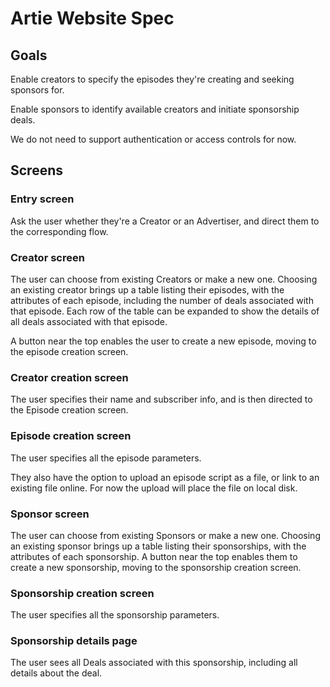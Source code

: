 # Artie Website Spec

## Goals

Enable creators to specify the episodes they're creating and seeking sponsors for.

Enable sponsors to identify available creators and initiate sponsorship deals.

We do not need to support authentication or access controls for now.


## Screens

### Entry screen

Ask the user whether they're a Creator or an Advertiser, and direct them to the corresponding flow.

### Creator screen

The user can choose from existing Creators or make a new one.
Choosing an existing creator brings up a table listing their episodes,
with the attributes of each episode, including the number of deals
associated with that episode.  Each row of the table can be expanded
to show the details of all deals associated with that episode.

A button near the top enables the user to create a new episode, moving
to the episode creation screen.

### Creator creation screen

The user specifies their name and subscriber info, and is then directed to the Episode creation screen.

### Episode creation screen

The user specifies all the episode parameters.

They also have the option to upload an episode script as a file, or
link to an existing file online.  For now the upload will place the
file on local disk.

### Sponsor screen

The user can choose from existing Sponsors or make a new one.
Choosing an existing sponsor brings up a table listing their
sponsorships, with the attributes of each sponsorship.  A button near
the top enables them to create a new sponsorship, moving to the
sponsorship creation screen.

### Sponsorship creation screen

The user specifies all the sponsorship parameters.

### Sponsorship details page

The user sees all Deals associated with this sponsorship, including
all details about the deal.

